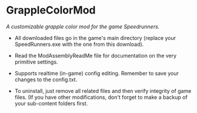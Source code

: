 # GrappleColorMod
*A customizable grapple color mod for the game Speedrunners.*

* All downloaded files go in the game's main directory (replace your SpeedRunners.exe with the one from this download).

* Read the ModAssemblyReadMe file for documentation on the very primitive settings.

* Supports realtime (in-game) config editing. Remember to save your changes to the config.txt.

* To uninstall, just remove all related files and then verify integrity of game files. (If you have other modifications, don't forget to make a backup of your sub-content folders first.
